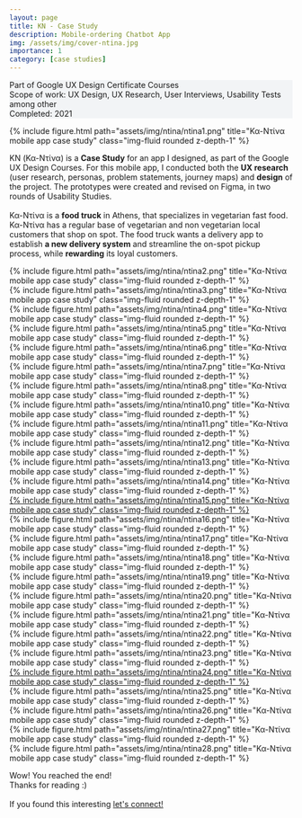 ```yaml
---
layout: page
title: KN - Case Study
description: Mobile-ordering Chatbot App
img: /assets/img/cover-ntina.jpg
importance: 1
category: [case studies]
---
```

<div class="px-3 pt-3 pb-1 mb-3 rounded" style="background-color: rgba(43, 86, 127, .05);">
    <p>
    Part of Google UX Design Certificate Courses<br>
    Scope of work: UX Design, UX Research, User Interviews, Usability Tests among other<br>
    Completed: 2021<br>
    </p>
 </div>

<div class="row">
    <div class="col-sm mt-md-0">
        {% include figure.html path="assets/img/ntina/ntina1.png" title="Κα-Ντίνα mobile app case study" class="img-fluid rounded z-depth-1" %}
    </div>
</div>

<div class="row text-md-center justify-content-center">
    <div class="col-lg-8">
        <p>KN (Κα-Ντίνα) is a <b>Case Study</b> for an app I designed, as part of the Google UX Design Courses. For this mobile app, I conducted both the <b>UX research</b> (user research, personas, problem statements, journey maps) and <b>design</b> of the project. The prototypes were created and revised on Figma, in two rounds of Usability Studies. <br><br> 
        Κα-Ντίνα is a <b>food truck</b> in Athens, that specializes in vegetarian fast food. Κα-Ντίνα has a regular base of vegetarian and non vegetarian local customers that shop on spot. The food truck wants a delivery app to establish <b>a new delivery system</b> and streamline the on-spot pickup process, while <b>rewarding</b> its loyal customers.</p>
    </div>    
</div>

<div class="row">
    <div class="col-sm mt-4">
        {% include figure.html path="assets/img/ntina/ntina2.png" title="Κα-Ντίνα mobile app case study" class="img-fluid rounded z-depth-1" %}
    </div>
</div>
<div class="row">
    <div class="col-sm">
        {% include figure.html path="assets/img/ntina/ntina3.png" title="Κα-Ντίνα mobile app case study" class="img-fluid rounded z-depth-1" %}
    </div>
</div>
<div class="row">
    <div class="col-sm">
        {% include figure.html path="assets/img/ntina/ntina4.png" title="Κα-Ντίνα mobile app case study" class="img-fluid rounded z-depth-1" %}
    </div>
</div>
<div class="row">
    <div class="col-sm">
        {% include figure.html path="assets/img/ntina/ntina5.png" title="Κα-Ντίνα mobile app case study" class="img-fluid rounded z-depth-1" %}
    </div>
</div>
<div class="row">
    <div class="col-sm">
        {% include figure.html path="assets/img/ntina/ntina6.png" title="Κα-Ντίνα mobile app case study" class="img-fluid rounded z-depth-1" %}
    </div>
</div>
<div class="row">
    <div class="col-sm">
        {% include figure.html path="assets/img/ntina/ntina7.png" title="Κα-Ντίνα mobile app case study" class="img-fluid rounded z-depth-1" %}
    </div>
</div>
<div class="row">
    <div class="col-sm">
        {% include figure.html path="assets/img/ntina/ntina8.png" title="Κα-Ντίνα mobile app case study" class="img-fluid rounded z-depth-1" %}
    </div>
</div>
 
<div class="row">
    <div class="col-sm">
        {% include figure.html path="assets/img/ntina/ntina10.png" title="Κα-Ντίνα mobile app case study" class="img-fluid rounded z-depth-1" %}
    </div>
</div>
<div class="row">
    <div class="col-sm">
        {% include figure.html path="assets/img/ntina/ntina11.png" title="Κα-Ντίνα mobile app case study" class="img-fluid rounded z-depth-1" %}
    </div>
</div>
<div class="row">
    <div class="col-sm">
        {% include figure.html path="assets/img/ntina/ntina12.png" title="Κα-Ντίνα mobile app case study" class="img-fluid rounded z-depth-1" %}
    </div>
</div>
<div class="row">
    <div class="col-sm">
        {% include figure.html path="assets/img/ntina/ntina13.png" title="Κα-Ντίνα mobile app case study" class="img-fluid rounded z-depth-1" %}
    </div>
</div>
<div class="row">
    <div class="col-sm">
        {% include figure.html path="assets/img/ntina/ntina14.png" title="Κα-Ντίνα mobile app case study" class="img-fluid rounded z-depth-1" %}
    </div>
</div>
<div class="row">
    <div class="col-sm">
        <a href="https://www.figma.com/proto/EblRsW0B27BNtRszmly5d8/Google--Project_low-fidelity-prototype?node-id=1-7&scaling=scale-down&page-id=0%3A1&starting-point-node-id=1%3A7">
        {% include figure.html path="assets/img/ntina/ntina15.png" title="Κα-Ντίνα mobile app case study" class="img-fluid rounded z-depth-1" %}
        </a>
    </div>
</div>
<div class="row">
    <div class="col-sm">
        {% include figure.html path="assets/img/ntina/ntina16.png" title="Κα-Ντίνα mobile app case study" class="img-fluid rounded z-depth-1" %}
    </div>
</div>
<div class="row">
    <div class="col-sm">
        {% include figure.html path="assets/img/ntina/ntina17.png" title="Κα-Ντίνα mobile app case study" class="img-fluid rounded z-depth-1" %}
    </div>
</div>
<div class="row">
    <div class="col-sm">
        {% include figure.html path="assets/img/ntina/ntina18.png" title="Κα-Ντίνα mobile app case study" class="img-fluid rounded z-depth-1" %}
    </div>
</div>
<div class="row">
    <div class="col-sm">
        {% include figure.html path="assets/img/ntina/ntina19.png" title="Κα-Ντίνα mobile app case study" class="img-fluid rounded z-depth-1" %}
    </div>
</div>
<div class="row">
    <div class="col-sm">
        {% include figure.html path="assets/img/ntina/ntina20.png" title="Κα-Ντίνα mobile app case study" class="img-fluid rounded z-depth-1" %}
    </div>
</div>
<div class="row">
    <div class="col-sm">
        {% include figure.html path="assets/img/ntina/ntina21.png" title="Κα-Ντίνα mobile app case study" class="img-fluid rounded z-depth-1" %}
    </div>
</div>
<div class="row">
    <div class="col-sm">
        {% include figure.html path="assets/img/ntina/ntina22.png" title="Κα-Ντίνα mobile app case study" class="img-fluid rounded z-depth-1" %}
    </div>
</div>
<div class="row">
    <div class="col-sm">
        {% include figure.html path="assets/img/ntina/ntina23.png" title="Κα-Ντίνα mobile app case study" class="img-fluid rounded z-depth-1" %}
    </div>
</div>
<div class="row">
    <div class="col-sm">
        <a href="https://www.figma.com/proto/D1x4F0xZLugec6JhQT6OZ5/Google--Project_low-fidelity-prototype-(Revised)?node-id=511-950&scaling=scale-down&page-id=507%3A425&starting-point-node-id=511%3A950">
        {% include figure.html path="assets/img/ntina/ntina24.png" title="Κα-Ντίνα mobile app case study" class="img-fluid rounded z-depth-1" %}
        </a>
    </div>
</div>
<div class="row">
    <div class="col-sm">
        {% include figure.html path="assets/img/ntina/ntina25.png" title="Κα-Ντίνα mobile app case study" class="img-fluid rounded z-depth-1" %} 
    </div>
</div>
<div class="row">
    <div class="col-sm">
        {% include figure.html path="assets/img/ntina/ntina26.png" title="Κα-Ντίνα mobile app case study" class="img-fluid rounded z-depth-1" %}
    </div>
</div>
<div class="row">
    <div class="col-sm">
        {% include figure.html path="assets/img/ntina/ntina27.png" title="Κα-Ντίνα mobile app case study" class="img-fluid rounded z-depth-1" %}
    </div>
</div>
<div class="row">
    <div class="col-sm">
        {% include figure.html path="assets/img/ntina/ntina28.png" title="Κα-Ντίνα mobile app case study" class="img-fluid rounded z-depth-1" %}
    </div>
</div>

<div class="row text-md-center justify-content-center">
    <div class="col-lg-8">
        <p>Wow! You reached the end!<br>Thanks for reading :)<br><br>
        If you found this interesting <a href="https://www.linkedin.com/in/jlioliou/">let's connect!</a></p>
    </div>    
</div>
